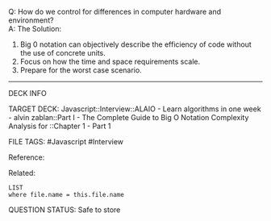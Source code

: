 Q: How do we control for differences in computer hardware and environment?  
A: The Solution:
1. Big 0 notation can objectively describe the efficiency of code without the use of concrete units.
2. Focus on how the time and space requirements scale.
3. Prepare for the worst case scenario.
<!--ID: 1693658198113-->

---

DECK INFO

TARGET DECK: Javascript::Interview::ALAIO - Learn algorithms in one week - alvin zablan::Part I - The Complete Guide to Big O Notation Complexity Analysis for ::Chapter 1 - Part 1

FILE TAGS: #Javascript #Interview

Reference:

Related:

```dataview
LIST
where file.name = this.file.name
```


QUESTION STATUS: Safe to store